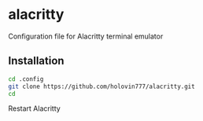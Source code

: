 # alacritty
Configuration file for Alacritty terminal emulator

## Installation
```bash
cd .config
git clone https://github.com/holovin777/alacritty.git
cd
```
Restart Alacritty
